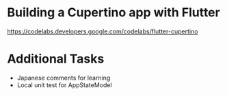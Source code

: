 # Building a Cupertino app with Flutter

https://codelabs.developers.google.com/codelabs/flutter-cupertino

# Additional Tasks

- Japanese comments for learning
- Local unit test for AppStateModel
